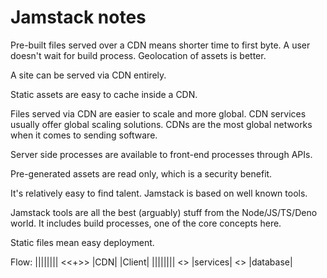 # Jamstack notes

Pre-built files served over a CDN means shorter time to first byte.
A user doesn't wait for build process.
Geolocation of assets is better.

A site can be served via CDN entirely.

Static assets are easy to cache inside a CDN.

Files served via CDN are easier to scale and more global.
CDN services usually offer global scaling solutions.
CDNs are the most global networks when it comes to sending software.

Server side processes are available to front-end processes through APIs.

Pre-generated assets are read only, which is a security benefit.

It's relatively easy to find talent.
Jamstack is based on well known tools. 

Jamstack tools are all the best (arguably) stuff from the Node/JS/TS/Deno world. 
It includes build processes, one of the core concepts here.

Static files mean easy deployment. 

Flow:
|||||||| <<+>> |CDN| 
|Client| 
|||||||| <<?>> |services| <<?>> |database|

